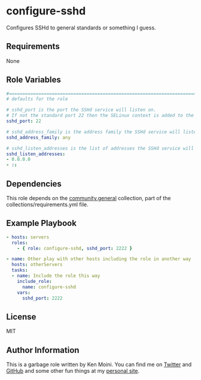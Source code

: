 configure-sshd
=========

Configures SSHd to general standards or something I guess.

Requirements
------------

None

Role Variables
--------------

```yaml
#==============================================================================
# defaults for the role

# sshd_port is the port the SSHd service will listen on.
# If not the standard port 22 then the SELinux context is added to the port.
sshd_port: 22

# sshd_address_family is the address family the SSHd service will listen on.
sshd_address_family: any

# sshd_listen_addresses is the list of addresses the SSHd service will listen on.
sshd_listen_addresses:
- 0.0.0.0
- ::

```

Dependencies
------------

This role depends on the [community.general](https://docs.ansible.com/ansible/latest/collections/community/general/index.html) collection, part of the collections/requirements.yml file.

Example Playbook
----------------

```yaml
- hosts: servers
  roles:
    - { role: configure-sshd, sshd_port: 2222 }

- name: Other play with other hosts including the role in another way
  hosts: otherServers
  tasks:
  - name: Include the role this way
    include_role:
      name: configure-sshd
    vars:
      sshd_port: 2222
```

License
-------

MIT

Author Information
------------------

This is a garbage role written by Ken Moini. You can find me on [Twitter](https://twitter.com/kenmoini) and [GitHub](https://github.com/kenmoini) and some other fun things at my [personal site](https://kenmoini.com).